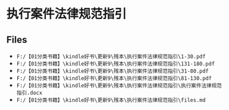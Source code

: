 # 执行案件法律规范指引

## Files

- `F:/【01分类书籍】\kindle好书\更新9\残本\执行案件法律规范指引\1-30.pdf`
- `F:/【01分类书籍】\kindle好书\更新9\残本\执行案件法律规范指引\131-180.pdf`
- `F:/【01分类书籍】\kindle好书\更新9\残本\执行案件法律规范指引\31-80.pdf`
- `F:/【01分类书籍】\kindle好书\更新9\残本\执行案件法律规范指引\81-130.pdf`
- `F:/【01分类书籍】\kindle好书\更新9\残本\执行案件法律规范指引\执行案件法律规范指引.docx`
- `F:/【01分类书籍】\kindle好书\更新9\残本\执行案件法律规范指引\files.md`
